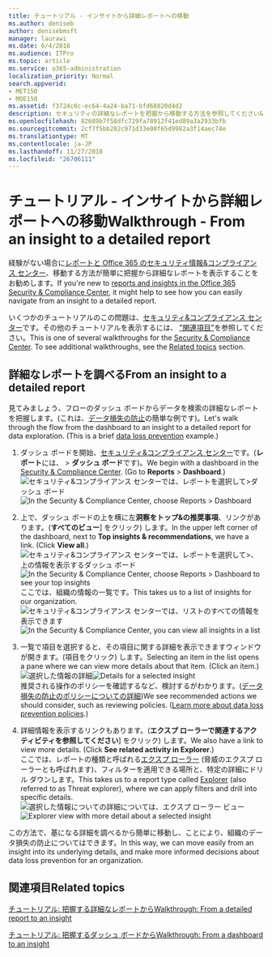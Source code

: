```yaml
---
title: チュートリアル - インサイトから詳細レポートへの移動
ms.author: deniseb
author: denisebmsft
manager: laurawi
ms.date: 6/4/2018
ms.audience: ITPro
ms.topic: article
ms.service: o365-administration
localization_priority: Normal
search.appverid:
- MET150
- MOE150
ms.assetid: f3724c6c-ec64-4a24-ba71-bfd68020d4d2
description: セキュリティの詳細なレポートを把握から移動する方法を参照してください&amp;コンプライアンス センターをデータ損失の防止策の例を使用します。
ms.openlocfilehash: 82689b7f58dfc729fa78912f41ed89a3a2933bfb
ms.sourcegitcommit: 2cf7f5bb282c971d33e00f65d9982a3f14aec74e
ms.translationtype: MT
ms.contentlocale: ja-JP
ms.lasthandoff: 11/27/2018
ms.locfileid: "26706111"
---
```

# <a name="walkthrough---from-an-insight-to-a-detailed-report"></a><span data-ttu-id="445b3-103">チュートリアル - インサイトから詳細レポートへの移動</span><span class="sxs-lookup"><span data-stu-id="445b3-103">Walkthrough - From an insight to a detailed report</span></span>

<span data-ttu-id="445b3-104">経験がない場合に[レポートと Office 365 のセキュリティ情報&amp;コンプライアンス センター](reports-and-insights-in-security-and-compliance.md)、移動する方法が簡単に把握から詳細なレポートを表示することをお勧めします。</span><span class="sxs-lookup"><span data-stu-id="445b3-104">If you're new to [reports and insights in the Office 365 Security &amp; Compliance Center](reports-and-insights-in-security-and-compliance.md), it might help to see how you can easily navigate from an insight to a detailed report.</span></span> 
  
<span data-ttu-id="445b3-p101">いくつかのチュートリアルのこの問題は、[セキュリティ&amp;コンプライアンス センター](https://security.microsoft.com)です。その他のチュートリアルを表示するには、 ["関連項目"](#related-topics)を参照してください。</span><span class="sxs-lookup"><span data-stu-id="445b3-p101">This is one of several walkthroughs for the [Security &amp; Compliance Center](https://security.microsoft.com). To see additional walkthroughs, see the [Related topics](#related-topics) section.</span></span> 
  
## <a name="from-an-insight-to-a-detailed-report"></a><span data-ttu-id="445b3-107">詳細なレポートを調べる</span><span class="sxs-lookup"><span data-stu-id="445b3-107">From an insight to a detailed report</span></span>

<span data-ttu-id="445b3-p102">見てみましょう、フローのダッシュ ボードからデータを検索の詳細なレポートを把握します。(これは、[データ損失の防止](data-loss-prevention-policies.md)の簡単な例です)。</span><span class="sxs-lookup"><span data-stu-id="445b3-p102">Let's walk through the flow from the dashboard to an insight to a detailed report for data exploration. (This is a brief [data loss prevention](data-loss-prevention-policies.md) example.)</span></span> 
  
1. <span data-ttu-id="445b3-p103">ダッシュ ボードを開始、[セキュリティ&amp;コンプライアンス センター](https://security.microsoft.com)です。(**レポート**には、 \> **ダッシュ ボード**です)。</span><span class="sxs-lookup"><span data-stu-id="445b3-p103">We begin with a dashboard in the [Security &amp; Compliance Center](https://security.microsoft.com). (Go to **Reports** \> **Dashboard**.)</span></span><br/><span data-ttu-id="445b3-112">![セキュリティ&amp;コンプライアンス センターでは、レポートを選択して\>ダッシュ ボード](media/2a668c3d-3fa3-4e37-8149-46989b33ae8c.png)</span><span class="sxs-lookup"><span data-stu-id="445b3-112">![In the Security &amp; Compliance Center, choose Reports \> Dashboard](media/2a668c3d-3fa3-4e37-8149-46989b33ae8c.png)</span></span>
  
2. <span data-ttu-id="445b3-p104">上で、ダッシュ ボードの上を横に左**洞察をトップ&amp;の推奨事項**、リンクがあります。(**すべてのビュー**] をクリック) します。</span><span class="sxs-lookup"><span data-stu-id="445b3-p104">In the upper left corner of the dashboard, next to **Top insights &amp; recommendations**, we have a link. (Click **View all**.)</span></span><br/><span data-ttu-id="445b3-115">![セキュリティ&amp;コンプライアンス センターでは、レポートを選択して\>、上の情報を表示するダッシュ ボード](media/9bb64e11-494f-40a4-ab3d-8d3c7789f300.png)</span><span class="sxs-lookup"><span data-stu-id="445b3-115">![In the Security &amp; Compliance Center, choose Reports \> Dashboard to see your top insights](media/9bb64e11-494f-40a4-ab3d-8d3c7789f300.png)</span></span><br/><span data-ttu-id="445b3-116">ここでは、組織の情報の一覧です。</span><span class="sxs-lookup"><span data-stu-id="445b3-116">This takes us to a list of insights for our organization.</span></span><br/><span data-ttu-id="445b3-117">![セキュリティ&amp;コンプライアンス センターでは、リストのすべての情報を表示できます](media/1289af77-bf5a-444a-97a1-03d8a83f75a9.png)</span><span class="sxs-lookup"><span data-stu-id="445b3-117">![In the Security &amp; Compliance Center, you can view all insights in a list](media/1289af77-bf5a-444a-97a1-03d8a83f75a9.png)</span></span>
  
3. <span data-ttu-id="445b3-p105">一覧で項目を選択すると、その項目に関する詳細を表示できますウィンドウが開きます。(項目をクリック) します。</span><span class="sxs-lookup"><span data-stu-id="445b3-p105">Selecting an item in the list opens a pane where we can view more details about that item. (Click an item.)</span></span><br/><span data-ttu-id="445b3-120">![選択した情報の詳細](media/dcbb389f-23b0-4031-b789-4a49068af85a.png)</span><span class="sxs-lookup"><span data-stu-id="445b3-120">![Details for a selected insight](media/dcbb389f-23b0-4031-b789-4a49068af85a.png)</span></span><br/><span data-ttu-id="445b3-p106">推奨される操作のポリシーを確認するなど、検討するがわかります。([データ損失の防止のポリシーについての詳細](data-loss-prevention-policies.md))</span><span class="sxs-lookup"><span data-stu-id="445b3-p106">We see recommended actions we should consider, such as reviewing policies. ([Learn more about data loss prevention policies](data-loss-prevention-policies.md).)</span></span>
    
4. <span data-ttu-id="445b3-p107">詳細情報を表示するリンクもあります。(**エクスプ ローラーで関連するアクティビティを参照してください**] をクリック) します。</span><span class="sxs-lookup"><span data-stu-id="445b3-p107">We also have a link to view more details. (Click **See related activity in Explorer**.)</span></span><br/><span data-ttu-id="445b3-125">ここでは、レポートの種類と呼ばれる[エクスプ ローラー](use-explorer-in-security-and-compliance.md) (脅威のエクスプ ローラーとも呼ばれます)、フィルターを適用できる場所と、特定の詳細にドリル ダウンします。</span><span class="sxs-lookup"><span data-stu-id="445b3-125">This takes us to a report type called [Explorer](use-explorer-in-security-and-compliance.md) (also referred to as Threat explorer), where we can apply filters and drill into specific details.</span></span><br/><span data-ttu-id="445b3-126">![選択した情報についての詳細については、エクスプ ローラー ビュー](media/3ad15b15-7158-44b7-beda-013351bd868e.png)</span><span class="sxs-lookup"><span data-stu-id="445b3-126">![Explorer view with more detail about a selected insight](media/3ad15b15-7158-44b7-beda-013351bd868e.png)</span></span>
  
<span data-ttu-id="445b3-127">この方法で、基になる詳細を調べるから簡単に移動し、ことにより、組織のデータ損失の防止についてはできます。</span><span class="sxs-lookup"><span data-stu-id="445b3-127">In this way, we can move easily from an insight into its underlying details, and make more informed decisions about data loss prevention for an organization.</span></span>
  
## <a name="related-topics"></a><span data-ttu-id="445b3-128">関連項目</span><span class="sxs-lookup"><span data-stu-id="445b3-128">Related topics</span></span>

[<span data-ttu-id="445b3-129">チュートリアル: 把握する詳細なレポートから</span><span class="sxs-lookup"><span data-stu-id="445b3-129">Walkthrough: From a detailed report to an insight</span></span>](from-a-detailed-report-to-an-insight.md)
  
[<span data-ttu-id="445b3-130">チュートリアル: 把握するダッシュ ボードから</span><span class="sxs-lookup"><span data-stu-id="445b3-130">Walkthrough: From a dashboard to an insight</span></span>](from-a-dashboard-to-an-insight.md)
  

